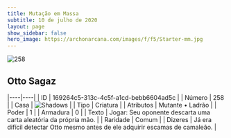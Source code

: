 ```yaml
---
title: Mutação em Massa
subtitle: 10 de julho de 2020
layout: page
show_sidebar: false
hero_image: https://archonarcana.com/images/f/f5/Starter-mm.jpg
---
```


![258](https://cdn.keyforgegame.com/media/card_front/pt/479_258_34C8762HXCGH_pt.png)

## Otto Sagaz

|----|----|
| ID | 169264c5-313c-4c5f-a1cd-bebb6604ad5c |
| Número | 258 |
| Casa | ![Shadows](https://archonarcana.com/images/thumb/e/ee/Shadows.png/22px-Shadows.png "Sombras") |
| Tipo | Criatura |
| Atributos | Mutante • Ladrão |
| Poder | 1 |
| Armadura | 0 |
| Texto | Jogar: Seu oponente descarta uma carta aleatória da própria mão. |
| Raridade | Comum |
| Dizeres | Já era difícil detectar Otto mesmo antes  de ele adquirir escamas de camaleão. |
